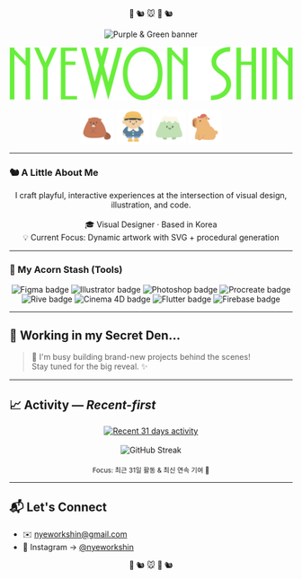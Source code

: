 <!-- Rodent Emojis -->
<p align="center">
  🐹 🐿️ 🐭 🐹 🐿️
</p>

<!-- ─────────────  HEADER  ───────────── -->
<p align="center">
  <!-- 🍇🟢 Purple & Green Banner PNG -->
  <img src="header_banner.png" width="728" alt="Purple & Green banner"/>
</p>

<!-- 🔽🔽🔽 Large Name Asset Header 🔽🔽🔽 -->
<p align="center">
  <img src="NYEWON SHIN.png" width="600px" alt="NYEWON SHIN"/>
</p>

<!-- 5 Character PNGs Section -->
<p align="center">
  <img src="1.png" width="60px" alt="Character 1"/>    
  <img src="2.png" width="60px" alt="Character 2"/>      
  <img src="4.png" width="60px" alt="Character 4"/>    
  <img src="5.png" width="60px" alt="Character 5"/>
</p>

---

### 🐿️ A Little About Me
<p align="center">
  I craft playful, interactive experiences at the intersection of visual design, illustration, and code.<br/><br/>
  🎓 Visual Designer · Based in Korea<br/>
  💡 Current Focus: Dynamic artwork with SVG + procedural generation
</p>

---

### 🌰 My Acorn Stash (Tools)
<p align="center">
  <img src="https://img.shields.io/badge/Figma-E4007F?logo=figma&logoColor=white&style=for-the-badge" alt="Figma badge"/>
  <img src="https://img.shields.io/badge/Illustrator-8B45B2?logo=adobe%20illustrator&logoColor=white&style=for-the-badge" alt="Illustrator badge"/>
  <img src="https://img.shields.io/badge/Photoshop-00BFFF?logo=adobe%20photoshop&logoColor=white&style=for-the-badge" alt="Photoshop badge"/>
  <img src="https://img.shields.io/badge/Procreate-B3FF00?logo=procreate&logoColor=black&style=for-the-badge" alt="Procreate badge"/>
  <br>
  <img src="https://img.shields.io/badge/Rive-E4007F?logo=rive&logoColor=white&style=for-the-badge" alt="Rive badge"/>
  <img src="https://img.shields.io/badge/Cinema%204D-8B45B2?logo=cinema4d&logoColor=white&style=for-the-badge" alt="Cinema 4D badge"/>
  <img src="https://img.shields.io/badge/Flutter-8B45B2?logo=flutter&logoColor=white&style=for-the-badge" alt="Flutter badge"/>
  <img src="https://img.shields.io/badge/Firebase-E4007F?logo=firebase&logoColor=white&style=for-the-badge" alt="Firebase badge"/>
</p>

---

## 🚧 Working in my Secret Den...
> 🤫 I'm busy building brand-new projects behind the scenes! <br>
> Stay tuned for the big reveal. ✨

---

## 📈 Activity — *Recent-first*
<p align="center">
  <!-- Recent 31-day Activity Graph -->
  <a href="https://github.com/SHINYEWORK">
    <img src="https://github-readme-activity-graph.vercel.app/graph?username=SHINYEWORK&hide_border=true&radius=8" alt="Recent 31 days activity"/>
  </a>
  <br/><br/>
  <!-- GitHub Streak (recent streak emphasis) -->
  <img src="https://streak-stats.demolab.com?user=SHINYEWORK&count_private=true&hide_border=true&background=00000000&ring=B3FF00&fire=B3FF00&currStreakNum=8B45B2&currStreakLabel=8B45B2&sideNums=C7C7C7&sideLabels=C7C7C7&dates=C7C7C7" alt="GitHub Streak"/>
</p>
<p align="center"><sub>Focus: 최근 31일 활동 & 최신 연속 기여 📅</sub></p>

---

## 📬 Let's Connect
- ✉️ <a href="mailto:nyeworkshin@gmail.com">nyeworkshin@gmail.com</a>
- 📸 Instagram → <a href="https://instagram.com/nyeworkshin">@nyeworkshin</a>

<!-- Rodent Emojis -->
<p align="center">
  🐹 🐿️ 🐭 🐹 🐿️
</p>
